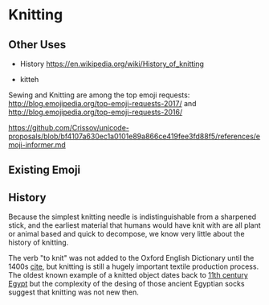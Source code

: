 # Knitting
## Other Uses

+ History https://en.wikipedia.org/wiki/History_of_knitting

+ kitteh


Sewing and Knitting are among the top emoji requests:
http://blog.emojipedia.org/top-emoji-requests-2017/ and http://blog.emojipedia.org/top-emoji-requests-2016/

https://github.com/Crissov/unicode-proposals/blob/bf4107a630ec1a0101e89a866ce419fee3fd88f5/references/emoji-informer.md

## Existing Emoji

## History

Because the simplest knitting needle is indistinguishable from a sharpened stick, and the earliest material that humans would have knit with are all plant or animal based and quick to decompose, we know very little about the history of knitting.

The verb "to knit" was not added to the Oxford English Dictionary until the 1400s [cite](http://www.knitty.com/ISSUEspring06/FEAThistory101.html), but knitting is still a hugely important textile production process. 
The oldest known example of a knitted object dates back to [11th century Egypt](https://en.wikipedia.org/wiki/History_of_knitting#cite_note-2) but the complexity of the desing of those ancient Egyptian socks suggest that knitting was not new then. 
